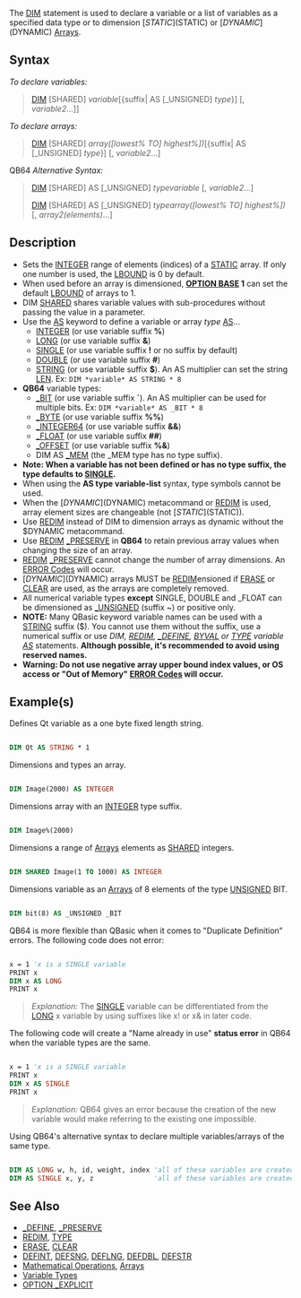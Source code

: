 The [DIM](DIM) statement is used to declare a variable or a list of variables as a specified data type or to dimension [$STATIC]($STATIC) or [$DYNAMIC]($DYNAMIC) [Arrays](Arrays).

## Syntax

 *To declare variables:*
>
> [DIM](DIM) [SHARED] *variable*[{suffix| AS [_UNSIGNED] *type*}] [, *variable2*...]]
>
 *To declare arrays:*
>
> [DIM](DIM) [SHARED] *array([lowest% TO] highest%])*[{suffix| AS [_UNSIGNED] *type*}] [, *variable2*...]
>
 QB64 *Alternative Syntax:*
>
> [DIM](DIM) [SHARED] AS [_UNSIGNED] *typevariable*  [, *variable2*...]
>
> [DIM](DIM) [SHARED] AS [_UNSIGNED] *typearray([lowest% TO] highest%])* [, *array2(elements)*...]

## Description

* Sets the [INTEGER](INTEGER) range of elements (indices) of a [STATIC](STATIC) array. If only one number is used, the [LBOUND](LBOUND) is 0 by default. 
* When used before an array is dimensioned, **[OPTION BASE](OPTION-BASE) 1** can set the default [LBOUND](LBOUND) of arrays to 1.
* DIM [SHARED](SHARED) shares variable values with sub-procedures without passing the value in a parameter.
* Use the [AS](AS) keyword to define a variable or array *type* [AS](AS)...
  * [INTEGER](INTEGER) (or use variable suffix **%**)
  * [LONG](LONG) (or use variable suffix **&**)
  * [SINGLE](SINGLE) (or use variable suffix **!** or no suffix by default)
  * [DOUBLE](DOUBLE) (or use variable suffix **#**)
  * [STRING](STRING) (or use variable suffix **$**). An AS multiplier can set the string [LEN](LEN). Ex: `DIM *variable* AS STRING * 8`
* **QB64** variable types: 
  * [_BIT](_BIT) (or use variable suffix **\`**). An AS multiplier can be used for multiple bits. Ex: `DIM *variable* AS _BIT * 8`
  * [_BYTE](_BYTE) (or use variable suffix **%%**)
  * [_INTEGER64](_INTEGER64) (or use variable suffix **&&**)
  * [_FLOAT](_FLOAT) (or use variable suffix **##**)
  * [_OFFSET](_OFFSET) (or use variable suffix **%&**)
  * DIM AS [_MEM](_MEM) (the _MEM type has no type suffix).
* **Note: When a variable has not been defined or has no type suffix, the type defaults to [SINGLE](SINGLE).**
* When using the **AS type variable-list** syntax, type symbols cannot be used.
* When the [$DYNAMIC]($DYNAMIC) metacommand or [REDIM](REDIM) is used, array element sizes are changeable (not [$STATIC]($STATIC)).
* Use [REDIM](REDIM) instead of DIM to dimension arrays as dynamic without the $DYNAMIC metacommand.
* Use [REDIM](REDIM) [_PRESERVE](_PRESERVE) in **QB64** to retain previous array values when changing the size of an array. 
* [REDIM](REDIM) [_PRESERVE](_PRESERVE) cannot change the number of array dimensions. An [ERROR Codes](ERROR-Codes) will occur.
* [$DYNAMIC]($DYNAMIC) arrays MUST be [REDIM](REDIM)ensioned if [ERASE](ERASE) or [CLEAR](CLEAR) are used, as the arrays are completely removed.
* All numerical variable types **except** SINGLE, DOUBLE and _FLOAT can be dimensioned as [_UNSIGNED](_UNSIGNED) (suffix ~) or positive only.
* **NOTE:** Many QBasic keyword variable names can be used with a [STRING](STRING) suffix ($). You cannot use them without the suffix, use a numerical suffix or use *DIM, [REDIM](REDIM), [_DEFINE](_DEFINE), [BYVAL](BYVAL) or [TYPE](TYPE) variable [AS](AS)* statements. **Although possible, it's recommended to avoid using reserved names.**
* **Warning: Do not use negative array upper bound index values, or OS access or "Out of Memory" [ERROR Codes](ERROR-Codes) will occur.**

## Example(s)

Defines Qt variable as a one byte fixed length string.

```vb

DIM Qt AS STRING * 1 

```

Dimensions and types an array.

```vb

DIM Image(2000) AS INTEGER

```

Dimensions array with an [INTEGER](INTEGER) type suffix.

```vb

DIM Image%(2000)  

```

Dimensions a range of [Arrays](Arrays) elements as [SHARED](SHARED) integers.

```vb

DIM SHARED Image(1 TO 1000) AS INTEGER 

```

Dimensions variable as an [Arrays](Arrays) of 8 elements of the type [UNSIGNED](UNSIGNED) BIT.

```vb

DIM bit(8) AS _UNSIGNED _BIT 

```

QB64 is more flexible than QBasic when it comes to "Duplicate Definition" errors. The following code does not error:

```vb

x = 1 'x is a SINGLE variable
PRINT x
DIM x AS LONG
PRINT x 

```

> *Explanation:* The [SINGLE](SINGLE) variable can be differentiated from the [LONG](LONG) x variable by using suffixes like x! or x& in later code.

The following code will create a "Name already in use" **status error** in QB64 when the variable types are the same.

```vb

x = 1 'x is a SINGLE variable
PRINT x
DIM x AS SINGLE
PRINT x 

```

> *Explanation:* QB64 gives an error because the creation of the new variable would make referring to the existing one impossible.

Using QB64's alternative syntax to declare multiple variables/arrays of the same type.

```vb

DIM AS LONG w, h, id, weight, index 'all of these variables are created as type LONG
DIM AS SINGLE x, y, z               'all of these variables are created as type SINGLE

```

## See Also

* [_DEFINE](_DEFINE), [_PRESERVE](_PRESERVE)
* [REDIM](REDIM), [TYPE](TYPE)
* [ERASE](ERASE), [CLEAR](CLEAR)
* [DEFINT](DEFINT), [DEFSNG](DEFSNG), [DEFLNG](DEFLNG), [DEFDBL](DEFDBL), [DEFSTR](DEFSTR)
* [Mathematical Operations](Mathematical-Operations), [Arrays](Arrays)
* [Variable Types](Variable-Types)
* [OPTION _EXPLICIT](OPTION--EXPLICIT)
